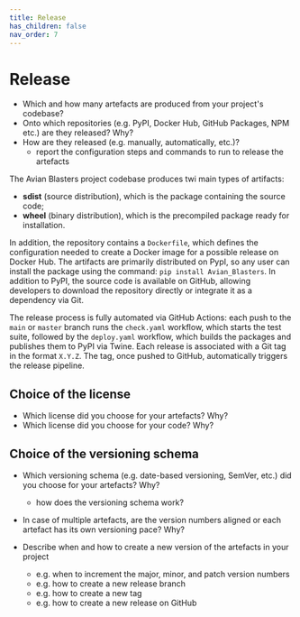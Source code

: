 ```yaml
---
title: Release
has_children: false
nav_order: 7
---
```


# Release

- Which and how many artefacts are produced from your project's codebase?
- Onto which repositories (e.g. PyPI, Docker Hub, GitHub Packages, NPM etc.) are they released? Why?
- How are they released (e.g. manually, automatically, etc.)?
   + report the configuration steps and commands to run to release the artefacts

The Avian Blasters project codebase produces twi main types of artifacts:
- **sdist** (source distribution), which is the package containing the source code;
- **wheel** (binary distribution), which is the precompiled package ready for installation. 

In addition, the repository contains a `Dockerfile`, which defines the configuration needed to create a Docker image for a possible release on Docker Hub. 
The artifacts are primarily distributed on PypI, so any user can install the package using the command: `pip install Avian_Blasters`.
In addition to PyPI, the source code is available on GitHub, allowing developers to download the repository directly or integrate it as a dependency via Git. 

The release process is fully automated via GitHub Actions: each push to the `main` or `master` branch runs the `check.yaml` workflow, which starts the test suite, followed by the `deploy.yaml` workflow, which builds the packages and publishes them to PyPI via Twine.
Each release is associated with a Git tag in the format `X.Y.Z`. The tag, once pushed to GitHub, automatically triggers the release pipeline.

## Choice of the license

- Which license did you choose for your artefacts? Why?
- Which license did you choose for your code? Why?

## Choice of the versioning schema

- Which versioning schema (e.g. date-based versioning, SemVer, etc.) did you choose for your artefacts? Why?
   + how does the versioning schema work?

- In case of multiple artefacts, are the version numbers aligned or each artefact has its own versioning pace? Why?

- Describe when and how to create a new version of the artefacts in your project
   + e.g. when to increment the major, minor, and patch version numbers
   + e.g. how to create a new release branch
   + e.g. how to create a new tag
   + e.g. how to create a new release on GitHub

